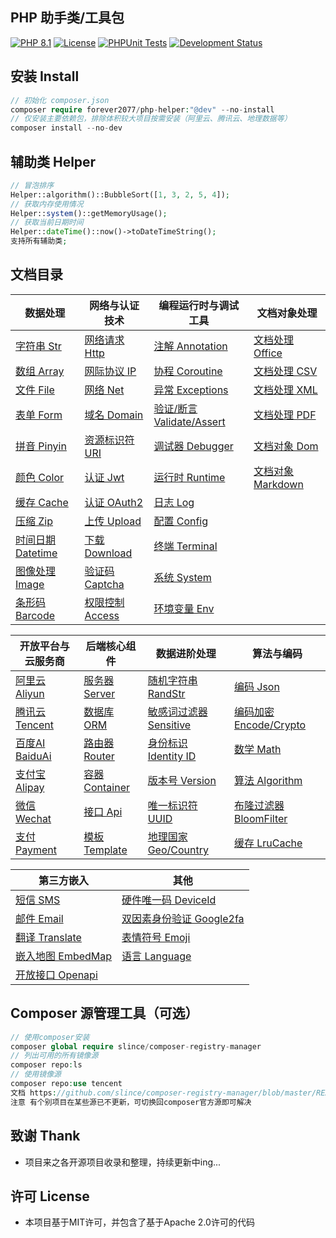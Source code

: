 ## PHP 助手类/工具包

[![PHP 8.1](https://img.shields.io/badge/PHP-8.1-8892BF.svg)](https://www.php.net/releases/8.1/en.php) [![License](https://img.shields.io/badge/License-MIT-green.svg)](https://opensource.org/licenses/MIT) [![PHPUnit Tests](https://img.shields.io/badge/PHPUnit-Passed-brightgreen.svg)](https://phpunit.de/) [![Development Status](https://img.shields.io/badge/Development-Active-brightgreen.svg)](https://your-project-repo-link)

## 安装 Install

```php
// 初始化 composer.json
composer require forever2077/php-helper:"@dev" --no-install
// 仅安装主要依赖包，排除体积较大项目按需安装（阿里云、腾讯云、地理数据等）
composer install --no-dev
```

## 辅助类 Helper

```php
// 冒泡排序
Helper::algorithm()::BubbleSort([1, 3, 2, 5, 4]);
// 获取内存使用情况
Helper::system()::getMemoryUsage();
// 获取当前日期时间
Helper::dateTime()::now()->toDateTimeString();
支持所有辅助类;
```

## 文档目录


| 数据处理         | 网络与认证技术        | 编程运行时与调试工具    | 文档对象处理     |
| ------------ |----------------| ------------- |------------|
| [字符串 Str](doc/Str.md) | [网络请求 Http](doc/Http.md) | [注解 Annotation](doc/Annotation.md) | [文档处理 Office](doc/Office.md) |
| [数组 Array](doc/Array.md) | [网际协议 IP](doc/IP.md) | [协程 Coroutine](doc/Coroutine.md) | [文档处理 CSV](doc/CSV.md) |
| [文件 File](doc/File.md) | [网络 Net](doc/Net.md) | [异常 Exceptions](doc/Exceptions.md) | [文档处理 XML](doc/XML.md) |
| [表单 Form](doc/Form.md) | [域名 Domain](doc/Domain.md) | [验证/断言 Validate/Assert](doc/ValidateAssert.md) | [文档处理 PDF](doc/Pdf.md) |
| [拼音 Pinyin](doc/Pinyin.md) | [资源标识符 URI](doc/URI.md) | [调试器 Debugger](doc/Debugger.md) | [文档对象 Dom](doc/Dom.md) |
| [颜色 Color](doc/Color.md) | [认证 Jwt](doc/Jwt.md) | [运行时 Runtime](doc/Runtime.md) | [文档对象 Markdown](doc/Markdown.md) |
| [缓存 Cache](doc/Cache.md) | [认证 OAuth2](doc/OAuth2.md) | [日志 Log](doc/Log.md) | |
| [压缩 Zip](doc/Zip.md)  | [上传 Upload](doc/Upload.md) | [配置 Config](doc/Config.md) |            |
| [时间日期 Datetime](doc/Datetime.md) | [下载 Download](doc/Download.md) | [终端 Terminal](doc/Terminal.md) |            |
| [图像处理 Image](doc/Image.md) | [验证码 Captcha](doc/Captcha.md) | [系统 System](doc/System.md) |            |
| [条形码 Barcode](doc/Barcode.md) | [权限控制 Access](doc/Access.md) | [环境变量 Env](doc/Env.md) |            |

| 开放平台与云服务商         | 后端核心组件          | 数据进阶处理          | 算法与编码                |
| ----------------- | --------------- | --------------- | --------------------- |
| [阿里云 Aliyun](doc/Aliyun.md) | [服务器 Server](doc/Server.md) | [随机字符串 RandStr](doc/RandomString.md) | [编码 Json](doc/Json.md) |
| [腾讯云 Tencent](doc/TencentCloud.md) | [数据库 ORM](doc/ORM.md) | [敏感词过滤器 Sensitive](doc/Sensitive.md) | [编码加密 Encode/Crypto](doc/EncodeCrypto.md) |
| [百度AI BaiduAi](doc/BaiduAi.md) | [路由器 Router](doc/Router.md) | [身份标识 Identity ID](doc/IdentityID.md) | [数学 Math](doc/Math.md) |
| [支付宝 Alipay](doc/Alipay.md) | [容器 Container](doc/Container.md) | [版本号 Version](doc/Version.md) | [算法 Algorithm](doc/Algorithm.md) |
| [微信 Wechat](doc/Wechat.md) | [接口 Api](doc/Api.md) | [唯一标识符 UUID](doc/UUID.md) | [布隆过滤器 BloomFilter](doc/BloomFilter.md) |
| [支付 Payment](doc/Payment.md) | [模板 Template](doc/Template.md) | [地理国家 Geo/Country](doc/GeoCountry.md) | [缓存 LruCache](doc/LRUCache.md) |


| 第三方嵌入          | 其他 |
| -------------- |------------|
| [短信 SMS](doc/SMS.md) | [硬件唯一码 DeviceId](doc/DeviceId.md) |
| [邮件 Email](doc/Email.md) | [双因素身份验证 Google2fa](doc/Google2fa.md) |
| [翻译 Translate](doc/Translate.md) | [表情符号 Emoji](doc/Emoji.md) |
| [嵌入地图 EmbedMap](doc/EmbedMap.md) | [语言 Language](doc/Language.md) |
| [开放接口 Openapi](doc/OpenApi.md) |

## Composer 源管理工具（可选）

```php
// 使用composer安装
composer global require slince/composer-registry-manager
// 列出可用的所有镜像源
composer repo:ls
// 使用镜像源
composer repo:use tencent
文档 https://github.com/slince/composer-registry-manager/blob/master/README-zh_CN.md
注意 有个别项目在某些源已不更新，可切换回composer官方源即可解决
```

## 致谢 Thank

* 项目来之各开源项目收录和整理，持续更新中ing...

## 许可 License

* 本项目基于MIT许可，并包含了基于Apache 2.0许可的代码
